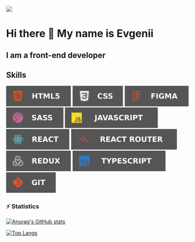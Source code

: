 <img src='https://www.codewars.com/users/EvgeniiLapotko/badges/micro' />
<h1> Hi there 👋 My name is Evgenii </h1>
<h2>I am a front-end developer</h2>

<h2>Skills</h2>

![alt-текст](./html.svg )
![alt-текст](./css.svg )
![alt-текст](./figma.svg )
![alt-текст](./scss.svg )
![alt-текст](./js.svg )
![alt-текст](./react.svg )
![alt-текст](./rrouter.svg )
![alt-текст](./redux.svg )
![alt-текст](./ts.svg )
![alt-текст](./git.svg )


<h3>⚡ Statistics</h3>

[![Anurag's GitHub stats](https://github-readme-stats.vercel.app/api?username=EvgeniiLapotko)](https://github.com/anuraghazra/github-readme-stats)

[![Top Langs](https://github-readme-stats.vercel.app/api/top-langs/?username=EvgeniiLapotko&layout=compact)](https://github.com/anuraghazra/github-readme-stats)


<!--
**EvgeniiLapotko/EvgeniiLapotko** is a ✨ _special_ ✨ repository because its `README.md` (this file) appears on your GitHub profile.

Here are some ideas to get you started:

- 🔭 I’m currently working on ...
- 🌱 I’m currently learning ...
- 👯 I’m looking to collaborate on ...
- 🤔 I’m looking for help with ...
- 💬 Ask me about ...
- 📫 How to reach me: ...
- 😄 Pronouns: ...
- ⚡ Fun fact: ...
-->

